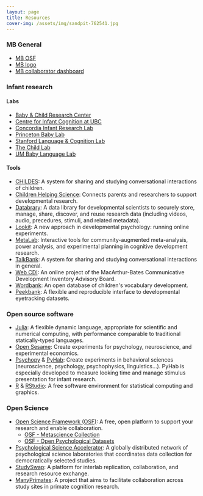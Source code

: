 ```yaml
---
layout: page
title: Resources
cover-img: /assets/img/sandpit-762541.jpg
---
```

<!--
To-do:
- ask if anyone from MB wants to add their website
- add more resources

Notes.
Governing Board members' labs
Alphabetical order
-->

### MB General
* [MB OSF](https://osf.io/rpw6d/)
* [MB logo](https://figshare.com/articles/ManyBabies_project_logo/12246116)
* [MB collaborator dashboard](https://rodrigodalben.shinyapps.io/shiny_mb_map/)

### Infant research

#### Labs
* [Baby & Child Research Center](https://www.babyandchild.nl/en)
* [Centre for Infant Cognition at UBC](https://cic.psych.ubc.ca/)
* [Concordia Infant Research Lab](http://infantresearch.ca/)
* [Princeton Baby Lab](http://babylab.princeton.edu/)
* [Stanford Language & Cognition Lab](http://langcog.stanford.edu/)
* [The Child Lab](https://www.thechildlab.com/for-researchers)
* [UM Baby Language Lab](https://babylanguagelab.org/)

#### Tools
* [CHILDES](https://childes.talkbank.org/): A system for sharing and studying conversational interactions of children.
* [Children Helping Science](https://childrenhelpingscience.com/): Connects parents and researchers to support developmental research.
* [Databrary](https://nyu.databrary.org/): A data library for developmental scientists to securely store, manage, share, discover, and reuse research data (including videos, audio, precedures, stimuli, and related metadata).
* [Lookit](https://lookit.mit.edu/): A new approach in developmental psychology: running online experiments.
* [MetaLab](http://metalab.stanford.edu): Interactive tools for community-augmented meta-analysis, power analysis, and experimental planning in cognitive development research.
* [TalkBank](https://talkbank.org/): A system for sharing and studying conversational interactions in general.
* [Web CDI](https://webcdi.stanford.edu/): An online project of the MacArthur-Bates Communicative Development Inventory Advisory Board.
* [Wordbank](http://wordbank.stanford.edu/): An open database of children's vocabulary development.
* [Peekbank](https://peekbank.stanford.edu/): A flexible and reproducible interface to developmental eyetracking datasets.

### Open source software
* [Julia](http://julialang.org/): A flexible dynamic language, appropriate for scientific and numerical computing, with performance comparable to traditional statically-typed languages.
* [Open Sesame](https://osdoc.cogsci.nl/): Create experiments for psychology, neuroscience, and experimental economics.
* [Psychopy](https://www.psychopy.org/) & [PyHab](https://github.com/jfkominsky/PyHab/): Create experiments in behavioral sciences (neuroscience, psychology, psychophysics, linguistics...). PyHab is especially developed to measure looking time and manage stimulus presentation for infant research.
* [R](https://www.r-project.org/) & [RStudio](https://rstudio.com/): A free software environment for statistical computing and graphics.

### Open Science
* [Open Science Framework (OSF)](https://osf.io/): A free, open platform to support your research and enable collaboration.
  * [OSF - Metascience Collection](https://osf.io/collections/metascience/discover)
  * [OSF - Open Psychological Datasets](https://osf.io/th8ew/)
* [Psychological Science Accelerator](https://psysciacc.org/): A globally distributed network of psychological science laboratories that coordinates data collection for democratically selected studies.
* [StudySwap](https://osf.io/meetings/StudySwap/): A platform for interlab replication, collaboration, and research resource exchange.
* [ManyPrimates](https://manyprimates.github.io/): A project that aims to facilitate collaboration across study sites in primate cognition research.
